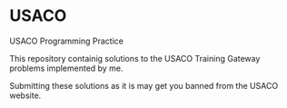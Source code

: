 USACO
=====

USACO Programming Practice

This repository containig solutions to the USACO Training Gateway problems implemented by me.

Submitting these solutions as it is may get you banned from the USACO website.
